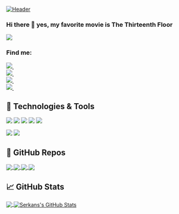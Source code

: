 [![Header](https://live.staticflickr.com/65535/50980276797_ac6139cd0e_b.jpg "Header")](https://some-url.dev/)
### Hi there 👋 yes, my favorite movie is The Thirteenth Floor
![](https://komarev.com/ghpvc/?username=SerkanTarakci&color=DC143C&label=Profile+views)

### Find me:  

<a href="https://www.linkedin.com/in/serkan-tarakci/">
    <img src="https://img.shields.io/badge/LinkedIn-%230077B5?style=flat&logo=linkedin&labelColor=blue" />
</a>&nbsp;&nbsp;
<br/>
<a href="https://www.instagram.com/serkantarakci.st/">
    <img src="https://img.shields.io/badge/Instagram-%23E4405F.svg?&style=flat&logo=Instagram&logoColor=white"/>
</a>&nbsp;&nbsp;
<br/>
<a href="https://twitter.com/serkan_tarakc">
    <img src="https://img.shields.io/badge/Twitter-%231DA1F2.svg?&style=flat&logo=Twitter&logoColor=white"/>
</a>&nbsp;&nbsp;
<br/>
<a href="https://serkantarakci.com/">
    <img src="https://img.shields.io/badge/serkantarakci.com%20-%23EE4C2C.svg?&style=flat&logo=Logo&logoColor=white"/>
</a>&nbsp;&nbsp;

## 🔧 Technologies & Tools
![](https://img.shields.io/badge/Tool-Unity-57b9d3.svg?style=flat&logo=unity)
![](https://img.shields.io/badge/Tool-VisualStudio-57b9d3.svg?&style=flat&logo=visual-studio-code)
![](https://img.shields.io/badge/Tool-AndroidStudio-57b9d3.svg?style=flat&logo=android&logoColor=white)
![](https://img.shields.io/badge/Tool-Photoshop-57b9d3.svg?&style=flat&logo=adobe%20photoshop&logoColor=white)
![](https://img.shields.io/badge/Tool-Figma-57b9d3.svg?&style=flat&logo=figma&logoColor=white)

![](https://img.shields.io/badge/Code-C%23%20-57b9d3.svg?&style=flat&logo=c-sharp&logoColor=white)
![](https://img.shields.io/badge/Code-Java-57b9d3.svg?&style=flat&logo=java&logoColor=white)

## 🚀 GitHub Repos

<a href="https://github.com/SerkanTarakci/Flappy-Bird-Demo">
  <img align="center" src="https://github-readme-stats.vercel.app/api/pin/?username=SerkanTarakci&repo=Flappy-Bird-Demo&title_color=ffffff&text_color=c9cacc&icon_color=2bbc8a&bg_color=1d1f21" />
</a>
<a href="https://github.com/SerkanTarakci/AA-Game-Demo">
  <img align="center" src="https://github-readme-stats.vercel.app/api/pin/?username=SerkanTarakci&repo=AA-Game-Demo&title_color=ffffff&text_color=c9cacc&icon_color=2bbc8a&bg_color=1d1f21" />
</a>
<a href="https://github.com/SerkanTarakci/LayeredAppDemo">
  <img align="center" src="https://github-readme-stats.vercel.app/api/pin/?username=SerkanTarakci&repo=LayeredAppDemo&title_color=ffffff&text_color=c9cacc&icon_color=2bbc8a&bg_color=1d1f21" />
</a>
<a href="https://github.com/SerkanTarakci/Rent-A-Car-Application">
  <img align="center" src="https://github-readme-stats.vercel.app/api/pin/?username=SerkanTarakci&repo=Rent-A-Car-Application&title_color=ffffff&text_color=c9cacc&icon_color=2bbc8a&bg_color=1d1f21" />
</a>

## &#x1f4c8; GitHub Stats 

<a href="https://github.com/SerkanTarakci/SerkanTarakci">
  <img align="center" src="https://github-readme-stats.vercel.app/api/top-langs/?username=SerkanTarakci&hide=java,html&title_color=ffffff&text_color=c9cacc&icon_color=2bbc8a&bg_color=1d1f21" />
</a>
<a href="https://github.com/SerkanTarakci/SerkanTarakci">
  <img align="center" src="https://github-readme-stats.vercel.app/api?username=SerkanTarakci&show_icons=true&line_height=27&count_private=true&title_color=ffffff&text_color=c9cacc&icon_color=2bbc8a&bg_color=1d1f21" alt="Serkans's GitHub Stats" />
</a>



  
